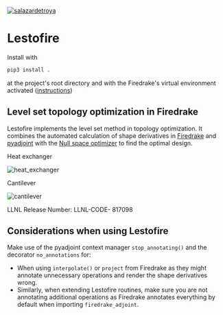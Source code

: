 [![salazardetroya](https://circleci.com/gh/LLNL/lestofire.svg?style=svg)](https://app.circleci.com/pipelines/github/LLNL/lestofire)

# Lestofire

Install with

```python
pip3 install .
```

at the project's root directory and with the Firedrake's virtual environment activated ([instructions](https://www.firedrakeproject.org/download.html))

## Level set topology optimization in Firedrake

Lestofire implements the level set method in topology optimization.
It combines the automated calculation of shape derivatives in [Firedrake](https://gitlab.com/florian.feppon/null-space-optimizer) and [pyadjoint](https://github.com/dolfin-adjoint/pyadjoint) with the [Null space optimizer](https://gitlab.com/florian.feppon/null-space-optimizer) to find the optimal design.

Heat exchanger

![heat_exchanger](https://media.giphy.com/media/YhgqJt24PCXJgUdmLu/giphy.gif)

Cantilever

![cantilever](https://media.giphy.com/media/eWze54pzWhoBiiJDmK/giphy.gif)

LLNL Release Number: LLNL-CODE- 817098

## Considerations when using Lestofire

Make use of the pyadjoint context manager `stop_annotating()` and the decorator `no_annotations` for:

- When using `interpolate()` or `project` from Firedrake as they might annotate unnecessary operations and render the shape derivatives wrong.
- Similarly, when extending Lestofire routines, make sure you are not annotating additional operations as Firedrake annotates everything by default when importing `firedrake_adjoint`.
